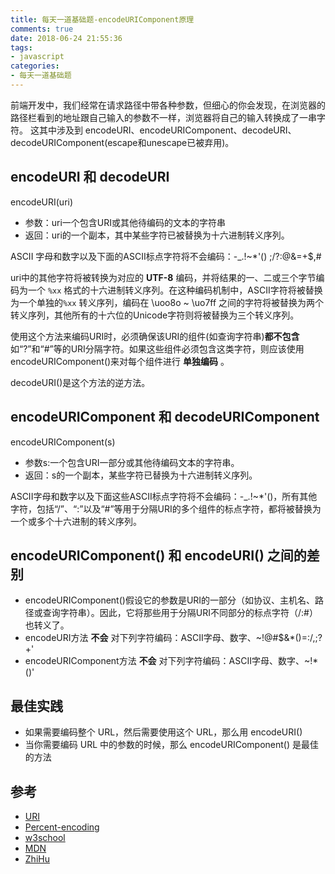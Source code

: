 ```yaml
---
title: 每天一道基础题-encodeURIComponent原理
comments: true
date: 2018-06-24 21:55:36
tags:
- javascript
categories:
- 每天一道基础题
---
```


前端开发中，我们经常在请求路径中带各种参数，但细心的你会发现，在浏览器的路径栏看到的地址跟自己输入的参数不一样，浏览器将自己的输入转换成了一串字符。
这其中涉及到 encodeURI、encodeURIComponent、decodeURI、decodeURIComponent(escape和unescape已被弃用)。
<!--more-->

## encodeURI 和 decodeURI

encodeURI(uri)
- 参数：uri一个包含URI或其他待编码的文本的字符串
- 返回：uri的一个副本，其中某些字符已被替换为十六进制转义序列。

ASCII 字母和数字以及下面的ASCII标点字符将不会编码：-_.!~*'()  ;/?:@&=+$,#

uri中的其他字符将被转换为对应的 **UTF-8** 编码，并将结果的一、二或三个字节编码为一个 `%xx` 格式的十六进制转义序列。在这种编码机制中，ASCII字符将被替换为一个单独的`%xx` 转义序列，编码在 \uoo8o ~ \uo7ff 之间的字符将被替换为两个转义序列，其他所有的十六位的Unicode字符则将被替换为三个转义序列。

使用这个方法来编码URI时，必须确保该URI的组件(如查询字符串)**都不包含**如“?”和“#”等的URI分隔字符。如果这些组件必须包含这类字符，则应该使用encodeURIComponent()来对每个组件进行 **单独编码** 。

decodeURI()是这个方法的逆方法。

## encodeURIComponent 和 decodeURIComponent

encodeURIComponent(s)
- 参数s:一个包含URI一部分或其他待编码文本的字符串。
- 返回：s的一个副本，某些字符已替换为十六进制转义序列。

ASCII字母和数字以及下面这些ASCII标点字符将不会编码：-_.!~*'()，所有其他字符，包括“/”、“:”以及“#”等用于分隔URI的多个组件的标点字符，都将被替换为一个或多个十六进制的转义序列。

## encodeURIComponent() 和 encodeURI() 之间的差别

- encodeURIComponent()假设它的参数是URI的一部分（如协议、主机名、路径或查询字符串）。因此，它将那些用于分隔URI不同部分的标点字符（/:#）也转义了。
- encodeURI方法 **不会** 对下列字符编码：ASCII字母、数字、~!@#$&*()=:/,;?+'
- encodeURIComponent方法 **不会** 对下列字符编码：ASCII字母、数字、~!*()'

## 最佳实践

- 如果需要编码整个 URL，然后需要使用这个 URL，那么用 encodeURI()
- 当你需要编码 URL 中的参数的时候，那么 encodeURIComponent() 是最佳的方法

## 参考

- [URI](https://zh.wikipedia.org/wiki/%E7%BB%9F%E4%B8%80%E8%B5%84%E6%BA%90%E6%A0%87%E5%BF%97%E7%AC%A6)
- [Percent-encoding](https://en.wikipedia.org/wiki/Percent-encoding#Percent-encoding_in_a_URI)
- [w3school](http://www.w3school.com.cn/js/jsref_encodeURIComponent.asp)
- [MDN](https://developer.mozilla.org/zh-CN/docs/Web/JavaScript/Reference/Global_Objects/encodeURIComponent)
- [ZhiHu](https://www.zhihu.com/question/21861899)